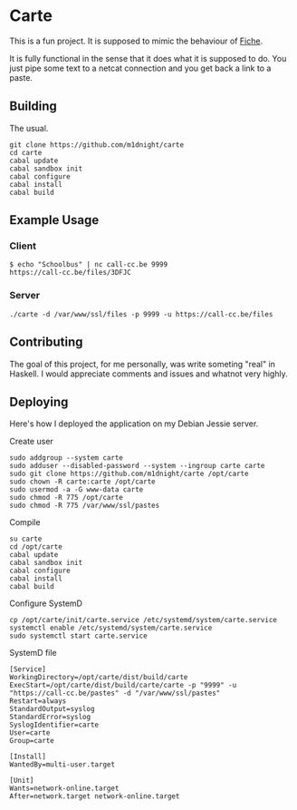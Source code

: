 # Carte

This is a fun project. It is supposed to mimic the behaviour of
[Fiche](https://github.com/solusipse/fiche).

It is fully functional in the sense that it does what it is supposed
to do. You just pipe some text to a netcat connection and you get back
a link to a paste.

## Building

The usual.

```
git clone https://github.com/m1dnight/carte
cd carte
cabal update
cabal sandbox init
cabal configure
cabal install
cabal build
```

## Example Usage

### Client

```
$ echo "Schoolbus" | nc call-cc.be 9999
https://call-cc.be/files/3DFJC
```

### Server

```
./carte -d /var/www/ssl/files -p 9999 -u https://call-cc.be/files
```

## Contributing

The goal of this project, for me personally, was write someting "real"
in Haskell. I would appreciate comments and issues and whatnot very
highly.


## Deploying

Here's how I deployed the application on my Debian Jessie server.

Create user
```
sudo addgroup --system carte
sudo adduser --disabled-password --system --ingroup carte carte
sudo git clone https://github.com/m1dnight/carte /opt/carte
sudo chown -R carte:carte /opt/carte
sudo usermod -a -G www-data carte
sudo chmod -R 775 /opt/carte
sudo chmod -R 775 /var/www/ssl/pastes
```

Compile
```
su carte
cd /opt/carte
cabal update
cabal sandbox init
cabal configure
cabal install
cabal build
```

Configure SystemD
```
cp /opt/carte/init/carte.service /etc/systemd/system/carte.service
systemctl enable /etc/systemd/system/carte.service
sudo systemctl start carte.service
```

SystemD file
```
[Service]
WorkingDirectory=/opt/carte/dist/build/carte
ExecStart=/opt/carte/dist/build/carte/carte -p "9999" -u "https://call-cc.be/pastes" -d "/var/www/ssl/pastes"
Restart=always
StandardOutput=syslog
StandardError=syslog
SyslogIdentifier=carte
User=carte
Group=carte

[Install]
WantedBy=multi-user.target

[Unit]
Wants=network-online.target
After=network.target network-online.target
```
